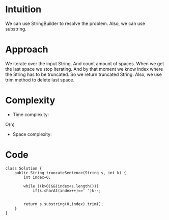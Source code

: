 # Intuition
<!-- Describe your first thoughts on how to solve this problem. -->
We can use StringBuilder to resolve the problem. Also, we can use substring.
# Approach
<!-- Describe your approach to solving the problem. -->
We iterate over the input String. And count amount of spaces. When we get the last space we stop iterating. And by that moment we know index where the String has to be truncated. So we return truncated String. Also, we use trim method to delete last space.
# Complexity
- Time complexity:
<!-- Add your time complexity here, e.g. $$O(n)$$ -->
O(n)
- Space complexity:
<!-- Add your space complexity here, e.g. $$O(n)$$ -->

# Code
```
class Solution {
    public String truncateSentence(String s, int k) {
        int index=0;

        while ((k>0)&&(index<s.length()))
            if(s.charAt(index++)==' ')k--;


        return s.substring(0,index).trim();
    }
}
```
